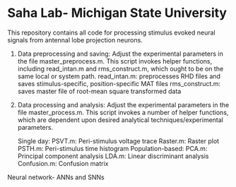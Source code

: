 # Saha Lab- Michigan State University

This repository contains all code for processing stimulus evoked neural signals from antennal lobe projection neurons.



1. Data preprocessing and saving:
	Adjust the experimental parameters in the file master_preprocess.m. This script invokes helper functions, including read_intan.m and rms_construct.m, which ought to be on the same local or system path.
		read_intan.m: preprocesses RHD files and saves stimulus-specific, position-specific MAT files
		rms_construct.m: saves master file of root-mean square transformed data


2. Data processing and analysis:
	Adjust the experimental parameters in the file master_process.m. This script invokes a number of helper functions, which are dependent upon desired analytical techniques/experimental parameters.


	Single day:
		PSVT.m: Peri-stimulus voltage trace
		Raster.m: Raster plot
		PSTH.m: Peri-stimulus time histogram
	Population-based:
		PCA.m: Principal component analysis
		LDA.m: Linear discriminant analysis
		Confusion.m: Confusion matrix
		
Neural network- ANNs and SNNs